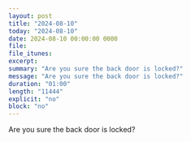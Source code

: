 ```yaml
---
layout: post
title: "2024-08-10"
today: "2024-08-10"
date: 2024-08-10 00:00:00 0000
file:
file_itunes:
excerpt:
summary: "Are you sure the back door is locked?"
message: "Are you sure the back door is locked?"
duration: "01:00"
length: "11444"
explicit: "no"
block: "no"
---
```

Are you sure the back door is locked?


